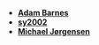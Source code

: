 * **[Adam Barnes](https://github.com/amb5l)**
* **[sy2002](https://github.com/sy2002)**
* **[Michael Jørgensen](https://github.com/MJoergen)**
